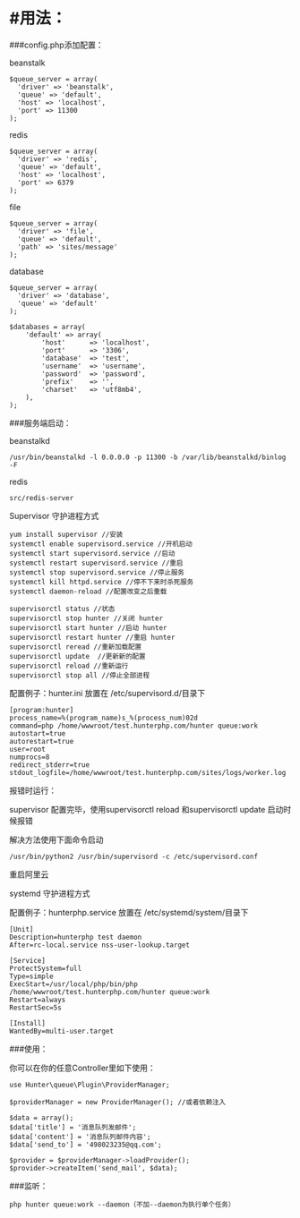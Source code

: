 #用法：
======================

###config.php添加配置：

beanstalk

```
$queue_server = array(
  'driver' => 'beanstalk',
  'queue' => 'default',
  'host' => 'localhost',
  'port' => 11300
);

```

redis

```
$queue_server = array(
  'driver' => 'redis',
  'queue' => 'default',
  'host' => 'localhost',
  'port' => 6379
);

```

file

```
$queue_server = array(
  'driver' => 'file',
  'queue' => 'default',
  'path' => 'sites/message'
);

```

database

```
$queue_server = array(
  'driver' => 'database',
  'queue' => 'default'
);

$databases = array(
    'default' => array(
        'host'      => 'localhost',
        'port'      => '3306',
        'database'  => 'test',
        'username'  => 'username',
        'password'  => 'password',
        'prefix'    => '',
        'charset'   => 'utf8mb4',
    ),
);

```

###服务端启动：

beanstalkd

```
/usr/bin/beanstalkd -l 0.0.0.0 -p 11300 -b /var/lib/beanstalkd/binlog -F

```

redis

```
src/redis-server

```

Supervisor 守护进程方式


```
yum install supervisor //安装
systemctl enable supervisord.service //开机启动
systemctl start supervisord.service //启动
systemctl restart supervisord.service //重启
systemctl stop supervisord.service //停止服务
systemctl kill httpd.service //停不下来时杀死服务
systemctl daemon-reload //配置改变之后重载

supervisorctl status //状态
supervisorctl stop hunter //关闭 hunter
supervisorctl start hunter //启动 hunter
supervisorctl restart hunter //重启 hunter
supervisorctl reread //重新加载配置
supervisorctl update  //更新新的配置
supervisorctl reload //重新运行
supervisorctl stop all //停止全部进程

```
配置例子：hunter.ini 放置在 /etc/supervisord.d/目录下

```
[program:hunter]
process_name=%(program_name)s_%(process_num)02d
command=php /home/wwwroot/test.hunterphp.com/hunter queue:work
autostart=true
autorestart=true
user=root
numprocs=8
redirect_stderr=true
stdout_logfile=/home/wwwroot/test.hunterphp.com/sites/logs/worker.log

```

报错时运行：

supervisor 配置完毕，使用supervisorctl reload 和supervisorctl update 启动时候报错

解决方法使用下面命令启动
```
/usr/bin/python2 /usr/bin/supervisord -c /etc/supervisord.conf

```

重启阿里云



systemd 守护进程方式

配置例子：hunterphp.service 放置在 /etc/systemd/system/目录下

```
[Unit]
Description=hunterphp test daemon
After=rc-local.service nss-user-lookup.target

[Service]
ProtectSystem=full
Type=simple
ExecStart=/usr/local/php/bin/php /home/wwwroot/test.hunterphp.com/hunter queue:work
Restart=always
RestartSec=5s

[Install]
WantedBy=multi-user.target

```

###使用：

你可以在你的任意Controller里如下使用：

```
use Hunter\queue\Plugin\ProviderManager;

$providerManager = new ProviderManager(); //或者依赖注入

$data = array();
$data['title'] = '消息队列发邮件';
$data['content'] = '消息队列邮件内容';
$data['send_to'] = '498023235@qq.com';

$provider = $providerManager->loadProvider();
$provider->createItem('send_mail', $data);

```

###监听：

```
php hunter queue:work --daemon（不加--daemon为执行单个任务）

```

